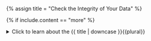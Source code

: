 <!--------------------------------------------- TITLE AND DEFINITION starts -->

{% assign title = "Check the Integrity of Your Data" %}

<!--------------------------------------------- TITLE AND DEFINITION ends -->

{% if include.content == "more" %}
<details class='detailsCollapsible'><summary class='nobr'>Click to learn about the {{ title | downcase }}{{plural}}
</summary>
{% endif %}

{% if include.content != "no" %}

<!--------------------------------------------- CONTENT starts -->

Your PC may have been forcefully shut down or you may have closed the console running the Superalgos backend while running a data-mining operation. Such situations may cause some data to become corrupt.

**1. Check the integrity of the sensor bot data**

Go to the ```Exchange-Raw-Data``` folder under ```Data-Storage > Exchange > Market > Masters``` and keep opening the subfolders to get to the last day available, and open the ```Data.json``` file. If the file opens fine, this may mean that the data you downloaded from the exchange is safe.

If the last file in ```Exchange-Raw-Data``` does not open properly then delete the whole ```Data-Storage > Exchange > Market``` and run the data mining operation. This will have the OHLCV sensor bot download all the data from the exchange again, and all indicators calculated from scratch.

If the sensor data seems fine, then proceed with the next step.

**2. Check the integrity of indicator's data**

If you are having issues with candles you need to check the data of the Candles Volumes indicator of the Masters Data Mine located deep in ```Multi-Period-Daily``` and ```Multi-Period-Market``` folders under ```Data-Storage > Exchange > Market > Masters > Candles-Volumes > Output > Candles```.

If you find any ```.tmp``` files or you can't open some of the latest ```Data.json``` files in a regular text editor, or some files are empty, chances are the files have been corrupted.

{% include note.html content="Something similar may have happened with other indicators as well, so make sure you check the data storage folders of indicators that may not be working or that you may be experiencing issues with." %}

If that is the case, then you will delete the folder for each data mine within ```Data-Storage > Exchange > Market```, but will leave ```Exchange-Raw-Data``` intact, and get the data mining operation running afterward. This will regenerate all indicators data products, including Candles Volumes.

**3. Remember that there is a proper way to close the system!**

{% include /how_to/safely-close-superalgos.md heading="more" definition="yes" content="yes" extended="no" table="yes" more="yes"%}

<!--------------------------------------------- CONTENT ends -->

{% endif %}

{% if include.extended == "more" and include.content != "more" %}
<details class='detailsCollapsible'><summary class='nobr'>Click to learn how to {{ title | downcase }}{{plural}}
</summary>
{% endif %}

{% if include.extended != "no" %}

<!--------------------------------------------- EXTENDED starts -->

XXXXXXXXXXXXXXXXXXXXXXXXXXXXXXXXXXXXXXXXXXXXXXXXXXXXXX

<!--------------------------------------------- EXTENDED ends -->

{% endif %}

{% if include.more == "yes" %}
</details>
{% endif %}